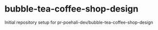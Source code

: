 # bubble-tea-coffee-shop-design

Initial repository setup for pr-poehali-dev/bubble-tea-coffee-shop-design